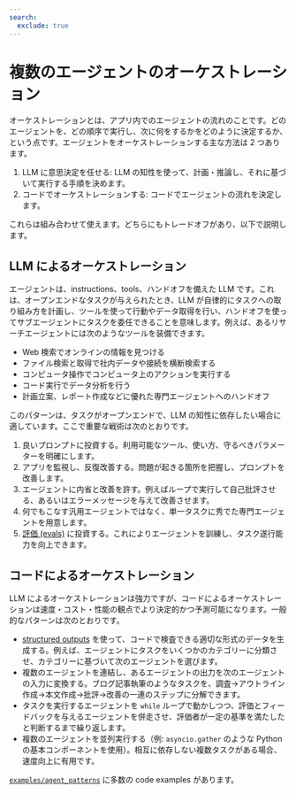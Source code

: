 ```yaml
---
search:
  exclude: true
---
```

# 複数のエージェントのオーケストレーション

オーケストレーションとは、アプリ内でのエージェントの流れのことです。どのエージェントを、どの順序で実行し、次に何をするかをどのように決定するか、という点です。エージェントをオーケストレーションする主な方法は 2 つあります。

1. LLM に意思決定を任せる: LLM の知性を使って、計画・推論し、それに基づいて実行する手順を決めます。
2. コードでオーケストレーションする: コードでエージェントの流れを決定します。

これらは組み合わせて使えます。どちらにもトレードオフがあり、以下で説明します。

## LLM によるオーケストレーション

エージェントは、instructions、tools、ハンドオフを備えた LLM です。これは、オープンエンドなタスクが与えられたとき、LLM が自律的にタスクへの取り組み方を計画し、ツールを使って行動やデータ取得を行い、ハンドオフを使ってサブエージェントにタスクを委任できることを意味します。例えば、あるリサーチエージェントには次のようなツールを装備できます。

-   Web 検索でオンラインの情報を見つける
-   ファイル検索と取得で社内データや接続を横断検索する
-   コンピュータ操作でコンピュータ上のアクションを実行する
-   コード実行でデータ分析を行う
-   計画立案、レポート作成などに優れた専門エージェントへのハンドオフ

このパターンは、タスクがオープンエンドで、LLM の知性に依存したい場合に適しています。ここで重要な戦術は次のとおりです。

1. 良いプロンプトに投資する。利用可能なツール、使い方、守るべきパラメーターを明確にします。
2. アプリを監視し、反復改善する。問題が起きる箇所を把握し、プロンプトを改善します。
3. エージェントに内省と改善を許す。例えばループで実行して自己批評させる、あるいはエラーメッセージを与えて改善させます。
4. 何でもこなす汎用エージェントではなく、単一タスクに秀でた専門エージェントを用意します。
5. [評価 (evals)](https://platform.openai.com/docs/guides/evals) に投資する。これによりエージェントを訓練し、タスク遂行能力を向上できます。

## コードによるオーケストレーション

LLM によるオーケストレーションは強力ですが、コードによるオーケストレーションは速度・コスト・性能の観点でより決定的かつ予測可能になります。一般的なパターンは次のとおりです。

-   [structured outputs](https://platform.openai.com/docs/guides/structured-outputs) を使って、コードで検査できる適切な形式のデータを生成する。例えば、エージェントにタスクをいくつかのカテゴリーに分類させ、カテゴリーに基づいて次のエージェントを選びます。
-   複数のエージェントを連結し、あるエージェントの出力を次のエージェントの入力に変換する。ブログ記事執筆のようなタスクを、調査→アウトライン作成→本文作成→批評→改善の一連のステップに分解できます。
-   タスクを実行するエージェントを `while` ループで動かしつつ、評価とフィードバックを与えるエージェントを併走させ、評価者が一定の基準を満たしたと判断するまで繰り返します。
-   複数のエージェントを並列実行する（例: `asyncio.gather` のような Python の基本コンポーネントを使用）。相互に依存しない複数タスクがある場合、速度向上に有用です。

[`examples/agent_patterns`](https://github.com/openai/openai-agents-python/tree/main/examples/agent_patterns) に多数の code examples があります。